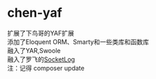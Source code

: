 # chen-yaf
扩展了下鸟哥的YAF扩展  
添加了Eloquent ORM、Smarty和一些类库和函数库  
融入了YAR,Swoole   
融入了罗飞的[SocketLog](https://github.com/luofei614/SocketLog)   
注：记得 composer update
